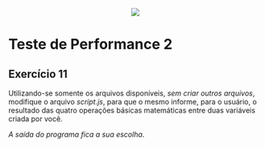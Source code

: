 <p align="center">
    <img src="https://www.infnet.edu.br/infnet/wp-content/themes/infnet.homepage//assets/img/LogoInfnetRodape.png"/>
</p>

# Teste de Performance 2

## Exercício 11

Utilizando-se somente os arquivos disponíveis, _sem criar outros arquivos_, modifique o arquivo *script.js*, para que o mesmo informe, para o usuário, o resultado das quatro operações básicas matemáticas entre duas variáveis criada por você.

_A saída do programa fica a sua escolha_.
